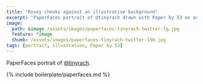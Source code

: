 ```yaml
---
title: "Rosey cheeks against an illustrative background"
excerpt: "PaperFaces portrait of @tinyrach drawn with Paper by 53 on an iPad."
image: 
  path: &image /assets/images/paperfaces-tinyrach-twitter-lg.jpg 
  feature: *image
  thumb: /assets/images/paperfaces-tinyrach-twitter-150.jpg
tags: [portrait, illustration, Paper by 53]
---
```


PaperFaces portrait of [@tinyrach](http://twitter.com/tinyrach).

{% include boilerplate/paperfaces.md %}
